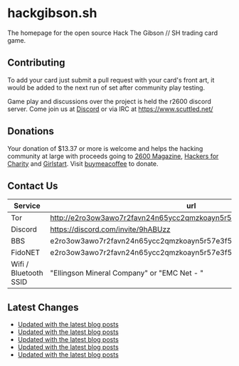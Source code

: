 # hackgibson.sh
The homepage for the open source Hack The Gibson // SH trading card game.


## Contributing

To add your card just submit a pull request with your card's front art, it would be added to the next run of set after community play testing.

Game play and discussions over the project is held the r2600 discord server. Come join us at [Discord](https://discord.com/invite/9hABUzz) or via IRC at https://www.scuttled.net/


## Donations

Your donation of $13.37 or more is welcome and helps the hacking community at large with proceeds going to [2600 Magazine](https://2600.com/), [Hackers for Charity](https://hackersforcharity.org) and [Girlstart](https://girlstart.org).  Visit [buymeacoffee](https://www.buymeacoffee.com/hackgibson.sh) to donate.


## Contact Us

Service | url
-|-
Tor | http://e2ro3ow3awo7r2favn24n65ycc2qmzkoayn5r57e3f56nvjwdcgg32ad.onion
Discord | https://discord.com/invite/9hABUzz
BBS | e2ro3ow3awo7r2favn24n65ycc2qmzkoayn5r57e3f56nvjwdcgg32ad.onion:23
FidoNET | e2ro3ow3awo7r2favn24n65ycc2qmzkoayn5r57e3f56nvjwdcgg32ad.onion:24554
Wifi / Bluetooth SSID | "Ellingson Mineral Company" or "EMC Net - <fidonet address>"

## Latest Changes
<!-- BLOG-POST-LIST:START -->
- [Updated with the latest blog posts](https://github.com/DFW2600/hackgibson.sh/commit/ba1282ebcc02085d705e208e41cd5410c4c8debf)
- [Updated with the latest blog posts](https://github.com/DFW2600/hackgibson.sh/commit/921e669cec4e22c4be960a62bb8e8ab5034c532c)
- [Updated with the latest blog posts](https://github.com/DFW2600/hackgibson.sh/commit/02108175cad55b42ec5bd39de4411937c459f07b)
- [Updated with the latest blog posts](https://github.com/DFW2600/hackgibson.sh/commit/712edb6bcdbef9d79a368aa2a39e3fb25697ca16)
- [Updated with the latest blog posts](https://github.com/DFW2600/hackgibson.sh/commit/4a3f8cc3ed9e637f75f686b4437e304b9388f20b)
<!-- BLOG-POST-LIST:END -->
